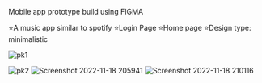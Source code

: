 Mobile app prototype build using FIGMA


⭐A music app similar to spotify
⭐Login Page
⭐Home page
⭐Design type: minimalistic


![pk1](https://user-images.githubusercontent.com/68800715/202740371-81768f17-1ce9-49a5-9774-a0098b093d80.jpg)


![pk2](https://user-images.githubusercontent.com/68800715/202740526-5caf7922-7343-409c-8695-290ecbb6a656.jpg)
![Screenshot 2022-11-18 205941](https://user-images.githubusercontent.com/68800715/202741415-e97b2cc5-ff34-4a09-9fb4-22c8ce33903e.jpg)
![Screenshot 2022-11-18 210116](https://user-images.githubusercontent.com/68800715/202741443-2bf4966c-ff94-4aff-9b78-30c3623d7135.jpg)

